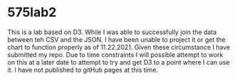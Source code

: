 # 575lab2
This is a lab based on D3. While I was able to successfully join the data between teh CSV and the JSON. I have been unable to project it or get the chart to function properly as of 11.22.2021.
Given these circumstance I have submitted my repo. Due to time constraints I will possible attempt to work on this at a later date to attempt to try and get D3 to a point where I can use it. 
I have not published to gitHub pages at this time. 
